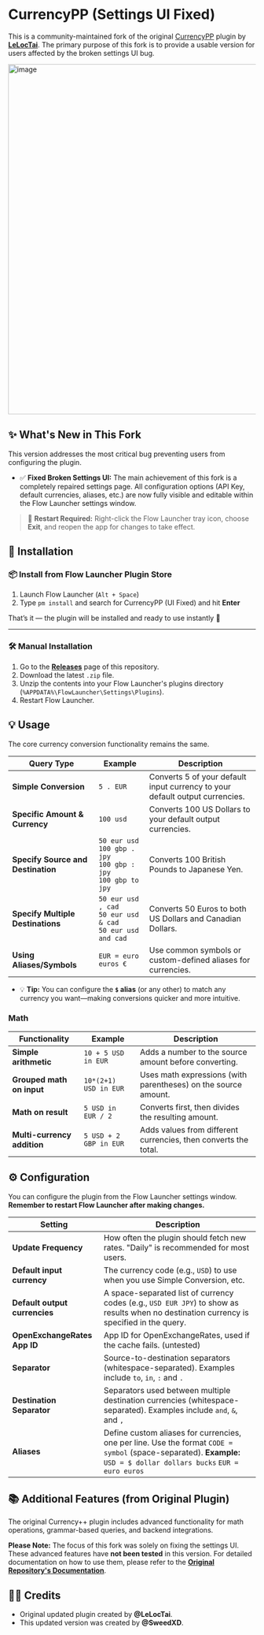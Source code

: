 # CurrencyPP (Settings UI Fixed)
This is a community-maintained fork of the original [CurrencyPP](https://github.com/LeLocTai/Flow.Launcher.Plugin.CurrencyPP) plugin by **[LeLocTai](https://github.com/LeLocTai)**. The primary purpose of this fork is to provide a usable version for users affected by the broken settings UI bug.

<img width="826" height="711" alt="image" src="https://github.com/user-attachments/assets/6164e8f2-a8f6-4bd6-a1ff-b02ad94cbc91" />

## ✨ What's New in This Fork

This version addresses the most critical bug preventing users from configuring the plugin.

*   ✅ **Fixed Broken Settings UI:** The main achievement of this fork is a completely repaired settings page. All configuration options (API Key, default currencies, aliases, etc.) are now fully visible and editable within the Flow Launcher settings window.
> 🔄 **Restart Required:** Right-click the Flow Launcher tray icon, choose **Exit**, and reopen the app for changes to take effect.

## 🚀 Installation
### 📦 Install from Flow Launcher Plugin Store

1. Launch Flow Launcher (`Alt + Space`)
2. Type `pm install` and search for CurrencyPP (UI Fixed) and hit **Enter**

That’s it — the plugin will be installed and ready to use instantly 🎉

---

### 🛠 Manual Installation

1.  Go to the [**Releases**](https://github.com/YOUR_USERNAME/YOUR_REPOSITORY/releases) page of this repository.
2.  Download the latest `.zip` file.
3.  Unzip the contents into your Flow Launcher's plugins directory (`%APPDATA%\FlowLauncher\Settings\Plugins`).
4.  Restart Flow Launcher.

## 💡 Usage

The core currency conversion functionality remains the same.

| Query Type                         | Example                                                                | Description                                                                  |
| ---------------------------------- | ---------------------------------------------------------------------- | ---------------------------------------------------------------------------- |
| **Simple Conversion**              | `5 . EUR`                                                              | Converts 5 of your default input currency to your default output currencies. |
| **Specific Amount & Currency**     | `100 usd`                                                              | Converts 100 US Dollars to your default output currencies.                   |
| **Specify Source and Destination** | `50 eur usd`<br>`100 gbp . jpy`<br>`100 gbp : jpy`<br>`100 gbp to jpy` | Converts 100 British Pounds to Japanese Yen.                                 |
| **Specify Multiple Destinations**  | `50 eur usd , cad`<br>`50 eur usd & cad`<br>`50 eur usd and cad`       | Converts 50 Euros to both US Dollars and Canadian Dollars.                   |
| **Using Aliases/Symbols**          | `EUR = euro euros €`                                                   | Use common symbols or custom-defined aliases for currencies.                 |

- 💡 **Tip:** You can configure the **`$` alias** (or any other) to match any currency you want—making conversions quicker and more intuitive.
### Math

| **Functionality**           | **Example**            | **Description**                                                 |
| --------------------------- | ---------------------- | --------------------------------------------------------------- |
| **Simple arithmetic**       | `10 + 5 USD in EUR`    | Adds a number to the source amount before converting.           |
| **Grouped math on input**   | `10*(2+1) USD in EUR`  | Uses math expressions (with parentheses) on the source amount.  |
| **Math on result**          | `5 USD in EUR / 2`     | Converts first, then divides the resulting amount.              |
| **Multi-currency addition** | `5 USD + 2 GBP in EUR` | Adds values from different currencies, then converts the total. |


## ⚙️ Configuration

You can configure the plugin from the Flow Launcher settings window. **Remember to restart Flow Launcher after making changes.**

| Setting                       | Description                                                                                                                                                          |
| ----------------------------- | -------------------------------------------------------------------------------------------------------------------------------------------------------------------- |
| **Update Frequency**          | How often the plugin should fetch new rates. "Daily" is recommended for most users.                                                                                  |
| **Default input currency**    | The currency code (e.g., `USD`) to use when you use Simple Conversion, etc.                                                                                          |
| **Default output currencies** | A space-separated list of currency codes (e.g., `USD EUR JPY`) to show as results when no destination currency is specified in the query.                            |
| **OpenExchangeRates App ID**  | App ID for OpenExchangeRates, used if the cache fails. (untested)                                                                                                    |
| **Separator**                 | Source-to-destination separators (whitespace-separated). Examples include `to`, `in`, `:` and `.`                                                                    |
| **Destination Separator**     | Separators used between multiple destination currencies (whitespace-separated). Examples include `and`, `&`, and `,`                                                 |
| **Aliases**                   | Define custom aliases for currencies, one per line. Use the format `CODE = symbol` (space-separated). **Example:** `USD = $ dollar dollars bucks` `EUR = euro euros` |

## 📚 Additional Features (from Original Plugin)

The original Currency++ plugin includes advanced functionality for math operations, grammar-based queries, and backend integrations.

**Please Note:** The focus of this fork was solely on fixing the settings UI. These advanced features have **not been tested** in this version. For detailed documentation on how to use them, please refer to the [**Original Repository's Documentation**](https://github.com/LeLocTai/Flow.Launcher.Plugin.CurrencyPP).

## 👨‍💼 Credits

*   Original updated plugin created by **@LeLocTai**.
*   This updated version was created by **@SweedXD**.
